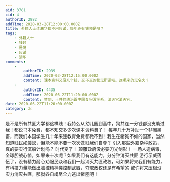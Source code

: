 ```yaml
---
aid: 3781
cid: 4
authorID: 2882
addTime: 2020-03-28T12:00:00.000Z
title: 外籍人士读清华都不用应试，每年还有钱领是吗？
tags:
    - 外籍人士
    - 钱领
    - 是吗
    - 应试
    - 清华
comments:
    -
        authorID: 2939
        addTime: 2020-03-28T12:15:00.000Z
        content: 课本资料又没几个钱，交不交的都无所谓吧。这哪来的无名火？
    -
        authorID: 4435
        addTime: 2020-06-22T11:20:00.000Z
        content: 赞同，土共的统治跟中国复兴没关系，消灭它消灭它。
date: 2020-06-22T11:20:00.000Z
category: 水
---
```


是不是所有共匪大学都这样贱！我特么从幼儿园到高中，狗共连一分钱都没支助过我！都说书本免费，都不知交多少次课本资料费了！ 每年几十万补助一个非洲黑畜，而我们本国学生几十年来连教育免费都做不到！我生在猪狗不如的国家，当然知道贱民如蝼蚁，但能不能不要一次次做贱我们自尊？ 引入那些外籍杂种政策，真的要实行沉船计划吗？ 时代变了！ 颠覆政府没必要刀光剑影！ 一场人造病毒，全球胆战心惊，如果来十次呢？如果我们有这能力，分分钟消灭共匪 游行示威落伍了，没有精力耐心劝服民众和我们一起消灭共匪政权，可如果将来我们有能力，有科技力量能做出脑控精神类控制武器，夺取政权还是有希望的 或许将来压根没实力消灭共匪，那就各自竭尽全力逃出猪圈吧！
